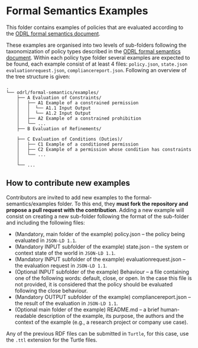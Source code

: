# Formal Semantics Examples

This folder contains examples of policies that are evaluated according to the [ODRL formal semantics document](https://w3c.github.io/odrl/formal-semantics/).

These examples are organised into two levels of sub-folders following the taxonomization of policy types described in the [ODRL formal semantics document](https://w3c.github.io/odrl/formal-semantics/). Within each policy type folder several examples are expected to be found, each example consist of at least 4 files: `policy.json`, `state.json` `evaluationrequest.json`, `compliancereport.json`. Following an overview of the tree structure is given: 

```console
.
└── odrl/formal-semantics/examples/
    ├── A Evaluation of Constraints/
    │   ├── A1 Example of a constrained permission
    │   │  └── A1.1 Input Output
    │   │  └── A1.2 Input Output   
    │   ├── A2 Example of a constrained prohibition
    │   └── ...
    ├── B Evaluation of Refinements/

    ├── C Evaluation of Conditions (Duties)/
    │   ├── C1 Example of a conditioned permission
    │   ├── C2 Example of a permission whose condition has constraints
    │   └── ...
    │
    └── ...
```

## How to contribute new examples

Contributors are invited to add new examples to the formal-semantics/examples folder. To this end, they **must fork the repository and propose a pull request with the contribution**. Adding a new example will consist on creating a new sub-folder following the format of the sub-folder and including the following files:

* (Mandatory, main folder of the example) policy.json – the policy being evaluated in `JSON-LD 1.1`.
* (Mandatory INPUT subfolder of the example) state.json – the system or context state of the world in `JSON-LD 1.1`.
* (Mandatory INPUT subfolder of the example) evaluationrequest.json – the evaluation request in `JSON-LD 1.1`.
* (Optional INPUT subfolder of the example) Behaviour – a file containing one of the following words: default, close, or open. In the case this file is not provided, it is considered that the policy should be evaluated following the close behaviour.
* (Mandatory OUTPUT subfolder of the example) compliancereport.json – the result of the evaluation in `JSON-LD 1.1`.
* (Optional main folder of the example) README.md – a brief human-readable description of the example, its purpose, the authors and the context of the example (e.g., a research project or company use case).

Any of the previous RDF files can be submitted in `Turtle`, for this case, use the `.ttl` extension for the Turtle files.
